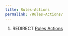 ```yaml
---
title: Rules-Actions
permalink: /Rules-Actions/
---
```


1.  REDIRECT [Rules Actions](Rules_Actions "wikilink")